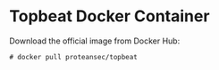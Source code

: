 # Topbeat Docker Container

Download the official image from Docker Hub:

```
# docker pull proteansec/topbeat
```

